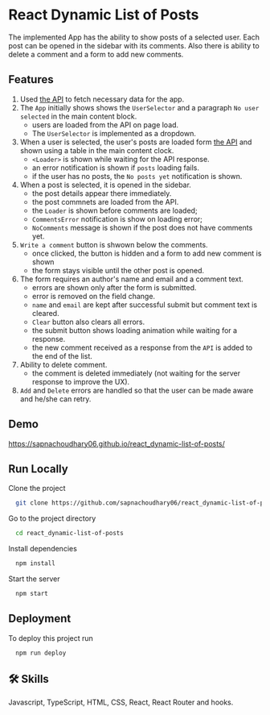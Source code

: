 # React Dynamic List of Posts

The implemented App has the ability to show posts of a selected user. Each post can
be opened in the sidebar with its comments. Also there is ability to delete a comment and a
form to add new comments.

## Features

1. Used [the API](https://mate.academy/students-api) to fetch necessary data for the app.
1. The `App` initially shows shows the `UserSelector` and a paragraph `No user selected` in the main content block.
    - users are loaded from the API on page load.
    - The `UserSelector` is implemented as a dropdown.
1. When a user is selected, the user's posts are loaded form [the API](https://mate-academy.github.io/fe-students-api/) and shown using a table in the main content clock.
    - `<Loader>` is shown while waiting for the API response.
    - an error notification is shown if `posts` loading fails.
    - if the user has no posts, the `No posts yet` notification is shown.
1. When a post is selected, it is opened in the sidebar.
    - the post details appear there immediately.
    - the post commnets are loaded from the API.
    - the `Loader` is shown before comments are loaded;
    - `CommentsError` notification is show on loading error;
    - `NoComments` message is shown if the post does not have comments yet.
1. `Write a comment` button is shwown below the comments.
    - once clicked, the button is hidden and a form to add new comment is shown
    - the form stays visible until the other post is opened.
1. The form requires an author's name and email and a comment text.
    - errors are shown only after the form is submitted.
    - error is removed on the field change.
    - `name` and `email` are kept after successful submit but comment text is cleared.
    - `Clear` button also clears all errors.
    - the submit button shows loading animation while waiting for a response.
    - the new comment received as a response from the `API` is added to the end of the list.
1. Ability to delete comment.
    - the comment is deleted immediately (not waiting for the server response to improve the UX).
1. `Add` and `Delete` errors are handled so that the user can be made aware and he/she can retry.

## Demo

https://sapnachoudhary06.github.io/react_dynamic-list-of-posts/

## Run Locally

Clone the project

```bash
  git clone https://github.com/sapnachoudhary06/react_dynamic-list-of-posts.git
```

Go to the project directory

```bash
  cd react_dynamic-list-of-posts
```

Install dependencies

```bash
  npm install
```

Start the server

```bash
  npm start
```

## Deployment

To deploy this project run

```bash
  npm run deploy
```

## 🛠 Skills
Javascript, TypeScript, HTML, CSS, React, React Router and hooks.
